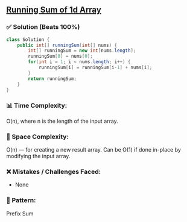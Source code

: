 ## [Running Sum of 1d Array](https://leetcode.com/problems/running-sum-of-1d-array/description/)

### ✅ Solution (Beats 100%)

```java
class Solution {
    public int[] runningSum(int[] nums) {
        int[] runningSum = new int[nums.length];
        runningSum[0] = nums[0];
        for(int i = 1; i < nums.length; i++) {
            runningSum[i] = runningSum[i-1] + nums[i];
        }
        return runningSum;
    }
}
````

### 📊 Time Complexity:

O(n), where n is the length of the input array.

### 🧠 Space Complexity:

O(n) — for creating a new result array.
Can be O(1) if done in-place by modifying the input array.

### ❌ Mistakes / Challenges Faced:

* None

### 🧩 Pattern:

 Prefix Sum
